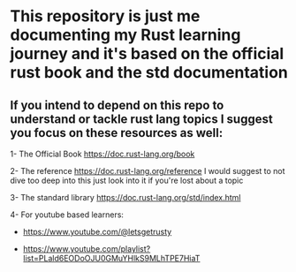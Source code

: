 # This repository is just me documenting my Rust learning journey and it's based on the official rust book and the std documentation
## If you intend to depend on this repo to understand or tackle rust lang topics I suggest you focus on these resources as well:
1- The Official Book https://doc.rust-lang.org/book

2- The reference https://doc.rust-lang.org/reference   I would suggest to not dive too deep into this just look into it if you're lost about a topic

3- The standard library https://doc.rust-lang.org/std/index.html

4- For youtube based learners:

  - https://www.youtube.com/@letsgetrusty
  
  - https://www.youtube.com/playlist?list=PLald6EODoOJU0GMuYHlkS9MLhTPE7HiaT
